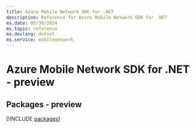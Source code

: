 ```yaml
---
title: Azure Mobile Network SDK for .NET
description: Reference for Azure Mobile Network SDK for .NET
ms.date: 05/30/2024
ms.topic: reference
ms.devlang: dotnet
ms.service: mobilenetwork
---
```

# Azure Mobile Network SDK for .NET - preview
## Packages - preview
[!INCLUDE [packages](mobile-network-index.md)]